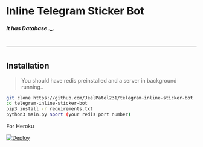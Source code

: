 # Inline Telegram Sticker Bot
##### _It has Database_ ._.
#
#
---
#

## Installation
>You should have redis preinstalled and a server in background running..

```sh
git clone https://github.com/JeelPatel231/telegram-inline-sticker-bot
cd telegram-inline-sticker-bot
pip3 install -r requirements.txt
python3 main.py $port (your redis port number)
```

For Heroku

[![Deploy](https://www.herokucdn.com/deploy/button.svg)](https://www.heroku.com/deploy/?template=https://github.com/JeelPatel231/telegram-inline-sticker)
